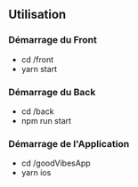 ## Utilisation

### Démarrage du Front
- cd /front
- yarn start

### Démarrage du Back 
- cd /back
- npm run start

### Démarrage de l'Application
- cd /goodVibesApp
- yarn ios